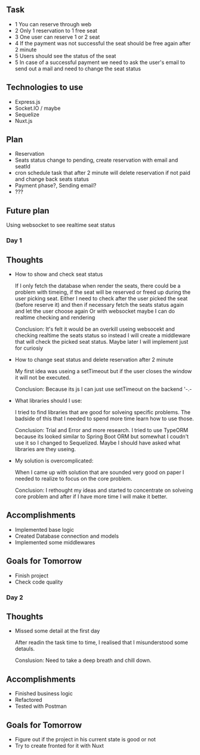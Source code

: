 ## Task

* 1 You can reserve through web
* 2 Only 1 reservation to 1 free seat
* 3 One user can reserve 1 or 2 seat
* 4 If the payment was not successful the seat should be free again after 2 minute
* 5 Users should see the status of the seat
* 5 In case of a successful payment we need to ask the user's email to send out a mail and need to change the seat status

## Technologies to use

* Express.js
* Socket.IO / maybe
* Sequelize
* Nuxt.js

## Plan

* Reservation
* Seats status change to pending, create reservation with email and seatId
* cron schedule task that after 2 minute will delete reservation if not paid and change back seats status
* Payment phase?, Sending email?
* ???


## Future plan

Using websocket to see realtime seat status


### Day 1

## Thoughts

- How to show and check seat status


    If I only fetch the database when render the seats, there could be a problem with timeing, if the seat will be reserved or freed up during the user picking seat.
    Either I need to check after the user picked the seat (before reserve it) and then if necessary fetch the seats status again and let the user choose again
    Or
    with websocket maybe I can do realtime checking and rendering

    Conclusion:
    It's felt it would be an overkill useing websocekt and checking realtime the seats status so instead I will create a middleware that will check the picked seat status.
    Maybe later I will implement just for curiosiy

- How to change seat status and delete reservation after 2 minute


    My first idea was useing a setTimeout but if the user closes the window it will not be executed.

    Conclusion:
    Because its js I can just use setTimeout on the backend '-.-

- What libraries should I use:


    I tried to find libraries that are good for solveing specific problems. The badside of this that I needed to spend more time learn how to use those.

    Conclusion:
    Trial and Error and more research. I tried to use TypeORM because its looked similar to Spring Boot ORM but somewhat I coudn't use it so I changed to Sequelized.
    Maybe I should have asked what libraries are they useing.

- My solution is overcomplicated:


    When I came up with solution that are sounded very good on paper I needed to realize to focus on the core problem.

    Conclusion:
    I rethought my ideas and started to concentrate on solveing core problem and after if I have more time I will make it better.


## Accomplishments

- Implemented base logic
- Created Database connection and models
- Implemented some middlewares

## Goals for Tomorrow

- Finish project
- Check code quality

### Day 2

## Thoughts

- Missed some detail at the first day


    After readin the task time to time, I realised that I misunderstood some detauls.

    Conslusion:
    Need to take a deep breath and chill down.

## Accomplishments

- Finished business logic
- Refactored
- Tested with Postman

## Goals for Tomorrow

- Figure out if the project in his current state is good or not
- Try to create fronted for it with Nuxt
